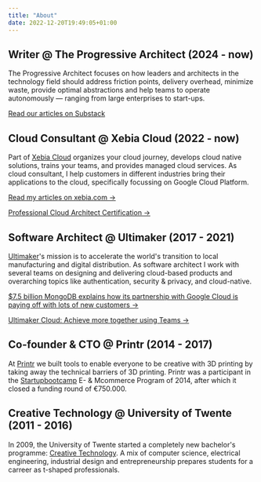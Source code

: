 ```yaml
---
title: "About"
date: 2022-12-20T19:49:05+01:00
---
```


## Writer @ The Progressive Architect (2024 - now)

The Progressive Architect focuses on how leaders and architects in the technology field should address friction points, delivery overhead, minimize waste, provide optimal abstractions and help teams to operate autonomously — ranging from large enterprises to start-ups.

[Read our articles on Substack](https://theprogressivearchitect.substack.com/)

## Cloud Consultant @ Xebia Cloud (2022 - now)

Part of [Xebia Cloud](https://xebia.com/digital-transformation/cloud/) organizes your cloud journey, develops cloud native solutions, trains your teams, and provides managed cloud services.
As cloud consultant, I help customers in different industries bring their applications to the cloud, specifically focussing on Google Cloud Platform.

[Read my articles on xebia.com &rarr;](https://xebia.com/blog/author/chris-ter-beke/)

[Professional Cloud Architect Certification &rarr;](https://www.credential.net/0345e4e9-4a78-4481-a203-d8b464c0e181)

## Software Architect @ Ultimaker (2017 - 2021)

[Ultimaker](https://ultimaker.com)'s mission is to accelerate the world's transition to local manufacturing and digital distribution.
As software architect I work with several teams on designing and delivering cloud-based products and overarching topics like authentication, security & privacy, and cloud-native.

[$7.5 billion MongoDB explains how its partnership with Google Cloud is paying off with lots of new customers &rarr;](https://www.businessinsider.com/google-cloud-mongodb-atlas-database-partnership-2020-4)

[Ultimaker Cloud: Achieve more together using Teams &rarr;](https://ultimaker.com/learn/ultimaker-cloud-achieve-more-together-using-teams)

## Co-founder & CTO @ Printr (2014 - 2017)

At [Printr](https://printr.com) we built tools to enable everyone to be creative with 3D printing by taking away the technical barriers of 3D printing.
Printr was a participant in the [Startupbootcamp](http://www.startupbootcamp.org/) E- &amp; Mcommerce Program of 2014, after which it closed a funding round of &euro;750.000.

## Creative Technology @ University of Twente (2011 - 2016)

In 2009, the University of Twente started a completely new bachelor's programme: [Creative Technology](https://www.utwente.nl/en/education/bachelor/programmes/creative-technology/).
A mix of computer science, electrical engineering, industrial design and entrepreneurship prepares students for a carreer as t-shaped professionals.
